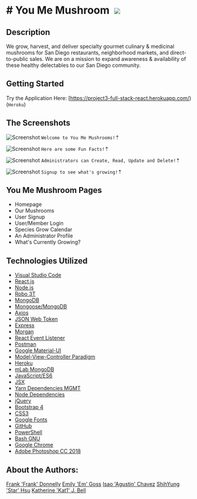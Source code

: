 # &#35; You Me Mushroom&nbsp;&nbsp;<img src="https://img.icons8.com/cotton/48/000000/mushroom.png">

## Description
We grow, harvest, and deliver specialty gourmet culinary & medicinal mushrooms for San Diego restaurants, neighborhood markets, and direct-to-public sales. We are on a mission to expand awareness & availability of these healthy delectables to our San Diego community.

## Getting Started
Try the Application Here: [https://project3-full-stack-react.herokuapp.com/) (`Heroku`)

## The Screenshots
![Screenshot](/public/assets/images/demo-01.png)
`Welcome to You Me Mushrooms!`&#8673;

![Screenshot](/public/assets/images/demo-02.png)
`Here are some Fun Facts!`&#8673;

![Screenshot](/public/assets/images/demo-03.png)
`Administrators can Create, Read, Update and Delete!`&#8673;

![Screenshot](/public/assets/images/demo-04.png)
`Signup to see what's growing!`&#8673;

## You Me Mushroom Pages
* Homepage
* Our Mushrooms
* User Signup
* User/Member Login
* Species Grow Calendar
* An Administrator Profile
* What's Currently Growing?

## Technologies Utilized
* [Visual Studio Code](https://code.visualstudio.com/)
* [React.js](https://reactjs.org)
* [Node.js](https://nodejs.org/en)
* [Robo 3T](https://robomongo.org)
* [MongoDB](https://www.mongodb.com)
* [Mongoose/MongoDB](https://mongoosejs.com)
* [Axios](https://www.npmjs.com/package/axios)
* [JSON Web Token](https://www.npmjs.com/package/jsonwebtoken)
* [Express](https://www.npmjs.com/package/express)
* [Morgan](https://www.npmjs.com/package/morgan/v/1.1.1)
* [React Event Listener](https://www.npmjs.com/package/react-event-listener)
* [Postman](https://www.getpostman.com)
* [Google Material-UI](https://material-ui.com)
* [Model-View-Controller Paradigm](https://www.tutorialspoint.com/mvc_framework/mvc_framework_introduction.htm)
* [Heroku](https://www.heroku.com)
* [mLab MongoDB](https://elements.heroku.com/addons/mongolab)
* [JavaScript/ES6](http://es6-features.org/#Constants)
* [JSX](https://reactjs.org/docs/introducing-jsx.html)
* [Yarn Dependencies MGMT](https://yarnpkg.com/en)
* [Node Dependencies](https://nodejs.org/en)
* [jQuery](https://jquery.com/download)
* [Bootstrap 4](https://getbootstrap.com)
* [CSS3](https://developer.mozilla.org/en-US/docs/Web/CSS/CSS3)
* [Google Fonts](https://fonts.google.com)
* [GitHub](https://github.com)
* [PowerShell](https://docs.microsoft.com/en-us/powershell/scripting/overview?view=powershell-6)
* [Bash GNU](https://www.gnu.org/software/bash)
* [Google Chrome](https://www.google.com/chrome)
* [Adobe Photoshop CC 2018](https://www.google.com/chrome)


## About the Authors:
[Frank 'Frank' Donnelly](https://github.com/FSDonnelly)
[Emily 'Em' Goss](https://github.com/SanDiegoEMG)
[Isao 'Agustin' Chavez](https://github.com/isao92)
[ShihYung 'Star' Hsu](https://github.com/star104)
[Katherine 'Kat1' J. Bell](https://github.com/katbytes)
